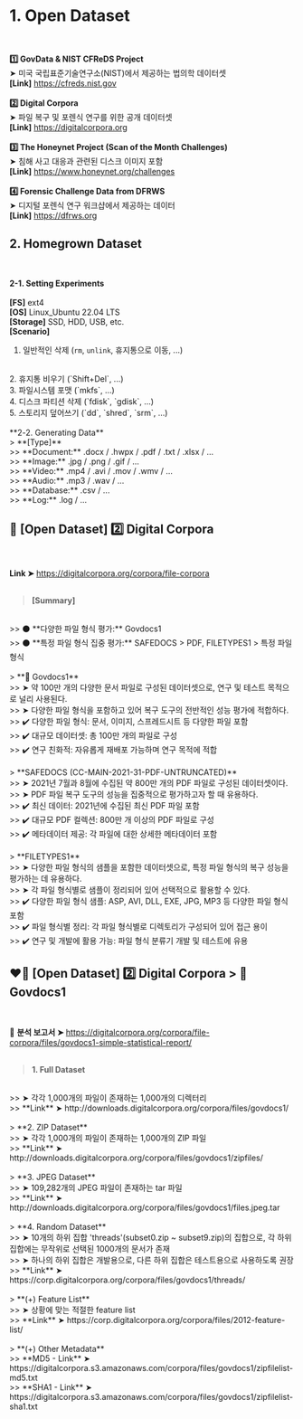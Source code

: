 # 1. Open Dataset
</br>

**1️⃣ GovData & NIST CFReDS Project**
</br>
➤ 미국 국립표준기술연구소(NIST)에서 제공하는 법의학 데이터셋
</br>
**[Link]** https://cfreds.nist.gov
</br>
</br>
**2️⃣ Digital Corpora**
</br>
➤ 파일 복구 및 포렌식 연구를 위한 공개 데이터셋
</br>
**[Link]** https://digitalcorpora.org
</br>
</br>
**3️⃣ The Honeynet Project (Scan of the Month Challenges)**
</br>
➤ 침해 사고 대응과 관련된 디스크 이미지 포함
</br>
**[Link]** https://www.honeynet.org/challenges
</br>
</br>
**4️⃣ Forensic Challenge Data from DFRWS**
</br>
➤ 디지털 포렌식 연구 워크샵에서 제공하는 데이터
</br>
**[Link]** https://dfrws.org
</br>

</div>

## 2. Homegrown Dataset
</br>

**2-1. Setting Experiments**
</br></br>
**[FS]** ext4
</br>
**[OS]** Linux_Ubuntu 22.04 LTS
</br>
**[Storage]** SSD, HDD, USB, etc.
</br>
**[Scenario]**
</br>
1. 일반적인 삭제 (`rm`, `unlink`, 휴지통으로 이동, ...)
</br>
2. 휴지통 비우기 (`Shift+Del`, ...)
</br>
3. 파일시스템 포맷 (`mkfs`, ...)
</br>
4. 디스크 파티션 삭제 (`fdisk`, `gdisk`, ...)
</br>
5. 스토리지 덮어쓰기 (`dd`, `shred`, `srm`, ...)
</br></br>
**2-2. Generating Data**
</br>
> **[Type]**
</br>
>> **Document:** .docx / .hwpx / .pdf / .txt / .xlsx / ...
</br>
>> **Image:** .jpg / .png / .gif / ...
</br>
>> **Video:** .mp4 / .avi / .mov / .wmv / ...
</br>
>> **Audio:** .mp3 / .wav / ...
</br>
>> **Database:** .csv / ...
</br>
>> **Log:** .log / ...
</br>

</div>

## 📌 [Open Dataset] 2️⃣ Digital Corpora

</br>

**Link ➤** https://digitalcorpora.org/corpora/file-corpora
</br>
</br>
> **[Summary]**
</br>
>> ⚫️ **다양한 파일 형식 평가:** Govdocs1
</br>
>> ⚫️ **특정 파일 형식 집중 평가:** SAFEDOCS > PDF, FILETYPES1 > 특정 파일 형식
</br>
</br>
> **🔴 Govdocs1**
</br>
>> ➤ 약 100만 개의 다양한 문서 파일로 구성된 데이터셋으로, 연구 및 테스트 목적으로 널리 사용된다.
</br>
>> ➤ 다양한 파일 형식을 포함하고 있어 복구 도구의 전반적인 성능 평가에 적합하다.
</br>
>> ✔️ 다양한 파일 형식: 문서, 이미지, 스프레드시트 등 다양한 파일 포함
</br>
>> ✔️ 대규모 데이터셋: 총 100만 개의 파일로 구성
</br>
>> ✔️ 연구 친화적: 자유롭게 재배포 가능하며 연구 목적에 적합
</br>
</br>
> **SAFEDOCS (CC-MAIN-2021-31-PDF-UNTRUNCATED)**
</br>
>> ➤ 2021년 7월과 8월에 수집된 약 800만 개의 PDF 파일로 구성된 데이터셋이다.
</br>
>> ➤ PDF 파일 복구 도구의 성능을 집중적으로 평가하고자 할 때 유용하다.
</br>
>> ✔️ 최신 데이터: 2021년에 수집된 최신 PDF 파일 포함
</br>
>> ✔️ 대규모 PDF 컬렉션: 800만 개 이상의 PDF 파일로 구성
</br>
>> ✔️ 메타데이터 제공: 각 파일에 대한 상세한 메타데이터 포함
</br>
</br>
> **FILETYPES1**
</br>
>> ➤ 다양한 파일 형식의 샘플을 포함한 데이터셋으로, 특정 파일 형식의 복구 성능을 평가하는 데 유용하다.
</br>
>> ➤ 각 파일 형식별로 샘플이 정리되어 있어 선택적으로 활용할 수 있다.
</br>
>> ✔️ 다양한 파일 형식 샘플: ASP, AVI, DLL, EXE, JPG, MP3 등 다양한 파일 형식 포함
</br>
>> ✔️ 파일 형식별 정리: 각 파일 형식별로 디렉토리가 구성되어 있어 접근 용이
</br>
>> ✔️ 연구 및 개발에 활용 가능: 파일 형식 분류기 개발 및 테스트에 유용
</br>

</div>

## ❤️‍🔥 [Open Dataset] 2️⃣ Digital Corpora > 🔴 Govdocs1

</br>

📑 **분석 보고서 ➤** https://digitalcorpora.org/corpora/file-corpora/files/govdocs1-simple-statistical-report/
</br>
</br>
> **1. Full Dataset**
</br>
>> ➤ 각각 1,000개의 파일이 존재하는 1,000개의 디렉터리
</br>
>> **Link** ➤ http://downloads.digitalcorpora.org/corpora/files/govdocs1/
</br>
</br>
> **2. ZIP Dataset**
</br>
>> ➤ 각각 1,000개의 파일이 존재하는 1,000개의 ZIP 파일
</br>
>> **Link** ➤ http://downloads.digitalcorpora.org/corpora/files/govdocs1/zipfiles/
</br>
</br>
> **3. JPEG Dataset**
</br>
>> ➤ 109,282개의 JPEG 파일이 존재하는 tar 파일
</br>
>> **Link** ➤ http://downloads.digitalcorpora.org/corpora/files/govdocs1/files.jpeg.tar
</br>
</br>
> **4. Random Dataset**
</br>
>> ➤ 10개의 하위 집합 'threads'(subset0.zip ~ subset9.zip)의 집합으로, 각 하위 집합에는 무작위로 선택된 1000개의 문서가 존재
</br>
>> ➤ 하나의 하위 집합은 개발용으로, 다른 하위 집합은 테스트용으로 사용하도록 권장
</br>
>> **Link** ➤ https://corp.digitalcorpora.org/corpora/files/govdocs1/threads/
</br>
</br>
> **(+) Feature List**
</br>
>> ➤ 상황에 맞는 적절한 feature list
</br>
>> **Link** ➤ https://corp.digitalcorpora.org/corpora/files/2012-feature-list/
</br>
</br>
> **(+) Other Metadata**
</br>
>> **MD5 - Link** ➤ https://digitalcorpora.s3.amazonaws.com/corpora/files/govdocs1/zipfilelist-md5.txt
</br>
>> **SHA1 - Link** ➤ https://digitalcorpora.s3.amazonaws.com/corpora/files/govdocs1/zipfilelist-sha1.txt

